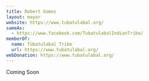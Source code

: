 ```yaml
---
title: Robert Gomez
layout: mayor
website: https://www.tubatulabal.org/
sameAs:
  - https://www.facebook.com/TubatulabalIndianTribe/
memberOf:
  name: Tübatulabal Tribe
  url: https://www.tubatulabal.org/
webDonation: https://www.tubatulabal.org/
---
```

<div class="status-box info">Coming Soon</div>
